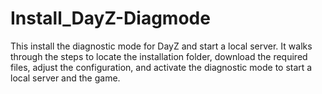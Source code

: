 # Install_DayZ-Diagmode
This install the diagnostic mode for DayZ and start a local server. It walks through the steps to locate the installation folder, download the required files, adjust the configuration, and activate the diagnostic mode to start a local server and the game.
